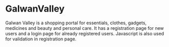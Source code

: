 # GalwanValley
Galwan Valley is a shopping portal for essentials, clothes, gadgets, medicines and beauty and personal care. It has a registration page for new users and a login page for already registered users.
Javascript is also used for validation in registration page.
